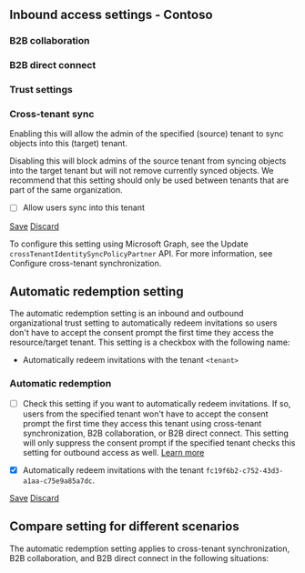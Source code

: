 ## Inbound access settings - Contoso

### B2B collaboration
### B2B direct connect
### Trust settings
### Cross-tenant sync

Enabling this will allow the admin of the specified (source) tenant to sync objects into this (target) tenant.

Disabling this will block admins of the source tenant from syncing objects into the target tenant but will not remove currently synced objects. We recommend that this setting should only be used between tenants that are part of the same organization.

- [ ] Allow users sync into this tenant

[Save](#) [Discard](#)

To configure this setting using Microsoft Graph, see the Update `crossTenantIdentitySyncPolicyPartner` API. For more information, see Configure cross-tenant synchronization.

## Automatic redemption setting

The automatic redemption setting is an inbound and outbound organizational trust setting to automatically redeem invitations so users don't have to accept the consent prompt the first time they access the resource/target tenant. This setting is a checkbox with the following name:

- Automatically redeem invitations with the tenant `<tenant>`

### Automatic redemption

- [ ] Check this setting if you want to automatically redeem invitations. If so, users from the specified tenant won't have to accept the consent prompt the first time they access this tenant using cross-tenant synchronization, B2B collaboration, or B2B direct connect. This setting will only suppress the consent prompt if the specified tenant checks this setting for outbound access as well. [Learn more](#)

- [x] Automatically redeem invitations with the tenant `fc19f6b2-c752-43d3-a1aa-c75e9a85a7dc`.

[Save](#) [Discard](#)

## Compare setting for different scenarios

The automatic redemption setting applies to cross-tenant synchronization, B2B collaboration, and B2B direct connect in the following situations: